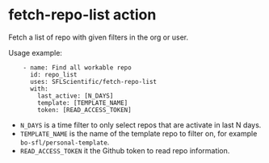 # fetch-repo-list action
Fetch a list of repo with given filters in the org or user.

Usage example:
```
    - name: Find all workable repo
      id: repo_list
      uses: SFLScientific/fetch-repo-list
      with:
        last_active: [N_DAYS]
        template: [TEMPLATE_NAME]
        token: [READ_ACCESS_TOKEN]
```

- `N_DAYS` is a time filter to only select repos that are activate in last N days.
- `TEMPLATE_NAME` is the name of the template repo to filter on, for example `bo-sfl/personal-template`. 
- `READ_ACCESS_TOKEN` it the Github token to read repo information.